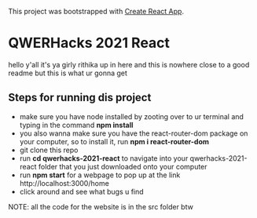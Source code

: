 This project was bootstrapped with [Create React App](https://github.com/facebook/create-react-app).

# QWERHacks 2021 React

hello y'all it's ya girly rithika up in here and this is nowhere close to a good readme but this is what ur gonna get

## Steps for running dis project

* make sure you have node installed by zooting over to ur terminal and typing in the command **npm install**
* you also wanna make sure you have the react-router-dom package on your computer, so to install it, run **npm i react-router-dom**
* git clone this repo
* run **cd qwerhacks-2021-react** to navigate into your qwerhacks-2021-react folder that you just downloaded onto your computer
* run **npm start** for a webpage to pop up at the link http://localhost:3000/home
* click around and see what bugs u find

NOTE: all the code for the website is in the src folder btw